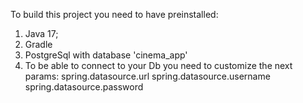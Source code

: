 
To build this project you need to have preinstalled:
1. Java 17;
2. Gradle
3. PostgreSql with database 'cinema_app'
4. To be able to connect to your Db you need to 
customize the next params:
   spring.datasource.url
   spring.datasource.username
   spring.datasource.password